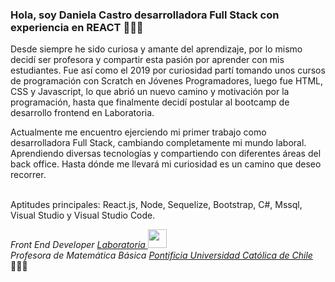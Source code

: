 ### Hola, soy Daniela Castro desarrolladora Full Stack con experiencia en REACT 👩🏻‍💻

Desde siempre he sido curiosa y amante del aprendizaje, por lo mismo decidí ser profesora y compartir esta pasión por aprender con mis estudiantes. Fue así como el 2019 por curiosidad partí tomando unos cursos de programación con Scratch en Jóvenes Programadores, luego fue HTML, CSS y Javascript, lo que abrió un nuevo camino y motivación por la programación, hasta que finalmente decidí postular al bootcamp de desarrollo frontend en Laboratoria.

Actualmente me encuentro ejerciendo mi primer trabajo como desarrolladora Full Stack, cambiando completamente mi mundo laboral. Aprendiendo diversas tecnologías y compartiendo con diferentes áreas del back office. Hasta dónde me llevará mi curiosidad es un camino que deseo recorrer.


<br> Aptitudes principales: React.js, Node, Sequelize, Bootstrap, C#, Mssql, Visual Studio y Visual Studio Code. </br>


<p><em> Front End Developer  <a href="https://www.laboratoria.la/"> Laboratoria </a><img src="https://avatars.githubusercontent.com/u/7280695?s=200&v=4" width="30"></br>
Profesora de Matemática Básica <a href="https://www.uc.cl/">Pontificia Universidad Católica de Chile </a> </em> 👩🏻‍🏫 </p>


